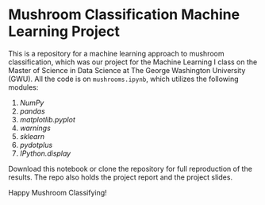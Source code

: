 # Mushroom Classification Machine Learning Project

This is a repository for a machine learning approach to mushroom classification, which was our project for the Machine Learning I class on the Master of Science in Data Science at The George Washington University (GWU). All the code is on `mushrooms.ipynb`, which utilizes the following modules:

1.  *NumPy*
2.  *pandas*
3.  *matplotlib.pyplot*
4.  *warnings*
5.  *sklearn*
6. *pydotplus*
7. *IPython.display*

Download this notebook or clone the repository for full reproduction of the results. The repo also holds the project report and the project slides. 

Happy Mushroom Classifying!
